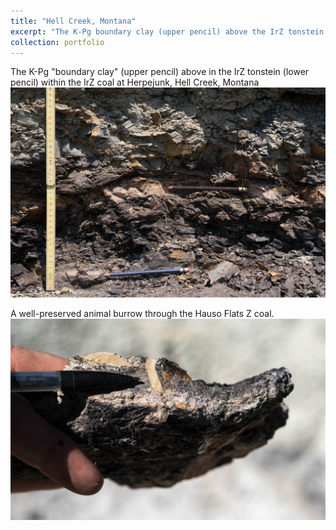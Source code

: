 ```yaml
---
title: "Hell Creek, Montana"
excerpt: "The K-Pg boundary clay (upper pencil) above the IrZ tonstein (lower pencil) within the IrZ coal at Herpejunk, Hell Creek, Montana <br/><a href='/images/KTB.jpg'><img src='/images/KTB.jpg'></a>"
collection: portfolio
---
```


The K-Pg "boundary clay" (upper pencil) above in the IrZ tonstein (lower pencil) within the IrZ coal at Herpejunk, Hell Creek, Montana
<a href='/images/KTB.jpg'><img src='/images/KTB.jpg'></a>

A well-preserved animal burrow through the Hauso Flats Z coal.
<a href='/images/HFZburrow.jpg'><img src='/images/HFZburrow.jpg'></a>
